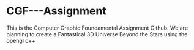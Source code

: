 # CGF---Assignment
This is the Computer Graphic Foundamental Assignment Github. We are planning to create a Fantastical 3D Universe Beyond the Stars using the opengl c++
